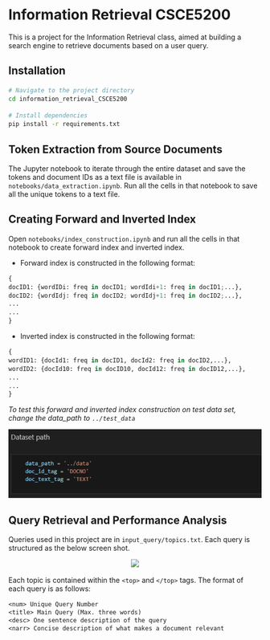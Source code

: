 # Information Retrieval CSCE5200
This is a project for the Information Retrieval class, aimed at building a search engine to retrieve documents based on a user query.

## Installation
```bash
# Navigate to the project directory
cd information_retrieval_CSCE5200

# Install dependencies
pip install -r requirements.txt
```

## Token Extraction from Source Documents
The Jupyter notebook to iterate through the entire dataset and save the tokens and document IDs as a text file is available in `notebooks/data_extraction.ipynb`. Run all the cells in that notebook to save all the unique tokens to a text file.


## Creating Forward and Inverted Index
Open `notebooks/index_construction.ipynb` and run all the cells in that notebook to create forward index and inverted index.
* Forward index is constructed in the following format:
```python
{
docID1: {wordIDi: freq in docID1; wordIdi+1: freq in docID1;...},
docID2: {wordIdj: freq in docID2; wordIdj+1: freq in docID2;...},
...
...
}
```


* Inverted index is constructed in the following format:
```python
{
wordID1: {docId1: freq in docID1, docId2: freq in docID2,...},
wordID2: {docId10: freq in docID10, docId12: freq in docID12,...},
...
...
}
```

*To test this forward and inverted index construction on test data set, change the data_path to `../test_data`*
<p align="center">
  <img src="images/dataset_path.png" />
</p>

## Query Retrieval and Performance Analysis
Queries used in this project are in `input_query/topics.txt`. Each query is structured as the below screen shot.
<p align="center">
  <img src="https://github.com/user-attachments/assets/9fb36301-71ae-4218-8b2b-813640af987d" />
</p>

Each topic is contained within the `<top>` and `</top>` tags. The format of each query is as follows:
```
<num> Unique Query Number
<title> Main Query (Max. three words)
<desc> One sentence description of the query
<narr> Concise description of what makes a document relevant
```
